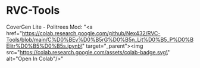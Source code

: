# RVC-Tools



CоvеrGеn Litе - Pоlitrееs Mod:
"<a href=\"https://colab.research.google.com/github/Nex432/RVC-Tools/blob/main/C%D0%BEv%D0%B5rG%D0%B5n_Lit%D0%B5_P%D0%BElitr%D0%B5%D0%B5s.ipynb\" target=\"_parent\"><img src=\"https://colab.research.google.com/assets/colab-badge.svg\" alt=\"Open In Colab\"/></a>"
